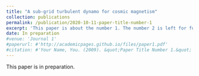```yaml
---
title: "A sub-grid turbulent dynamo for cosmic magnetism"
collection: publications
permalink: /publication/2020-10-11-paper-title-number-1
excerpt: 'This paper is about the number 1. The number 2 is left for future work.'
date: In preparation
#venue: 'Journal 1'
#paperurl: #'http://academicpages.github.io/files/paper1.pdf'
#citation: #'Your Name, You. (2009). &quot;Paper Title Number 1.&quot; <i>Journal 1</i>. 1(1).'
---
```

This paper is in preparation.
